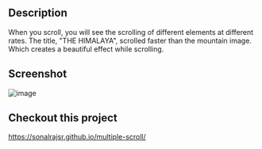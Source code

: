 ## Description
When you scroll, you will see the scrolling of different elements at different rates. The title, "THE HIMALAYA", scrolled faster than the mountain image. Which creates a beautiful effect while scrolling.
## Screenshot
![image](https://github.com/sonalrajsr/multiple-scroll/assets/123736054/1940400b-07e9-4b17-a991-5d1f18ce0591)

## Checkout this project
https://sonalrajsr.github.io/multiple-scroll/
